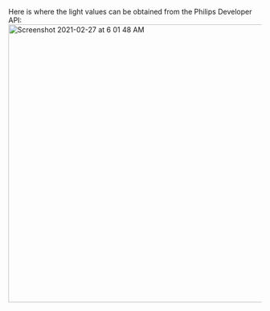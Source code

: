 Here is where the light values can be obtained from the Philips Developer API:
<img width="552" alt="Screenshot 2021-02-27 at 6 01 48 AM" src="https://user-images.githubusercontent.com/6136369/149662587-97e90d62-3620-4258-9b2c-ad1f806866ba.png">
